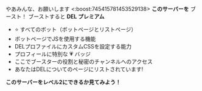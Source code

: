 やあみんな、お願いします <:boost:745415781453529138> **このサーバーを** ブースト！ ブーストすると **DEL プレミアム**
- :star: すべてのボット（ボットページとリストページ）
- ボットページでJSを使用する機能
- DELプロファイルにカスタムCSSを設定する能力
- プロフィールに特別な 💗 バッジ
- ここでブースターの役割と秘密のチャンネルへのアクセス
- あなたはDELについてのページにリストされています!

__このサーバーをレベル2にできるか見てみよう！__